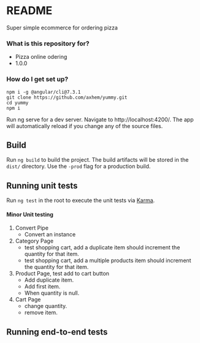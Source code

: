 # README #

Super simple ecommerce for ordering pizza 


### What is this repository for? ###

* Pizza online odering
* 1.0.0


### How do I get set up? ###

```
npm i -g @angular/cli@7.3.1
git clone https://github.com/axhem/yummy.git
cd yummy
npm i
```
Run ng serve for a dev server. Navigate to http://localhost:4200/. The app will automatically reload if you change any of the source files.


## Build

Run `ng build` to build the project. The build artifacts will be stored in the `dist/` directory. Use the `-prod` flag for a production build.

## Running unit tests

Run `ng test`  in the root to execute the unit tests via [Karma](https://karma-runner.github.io).
#### Minor  Unit testing
1. Convert Pipe
    * Convert an instance
1. Category Page
    * test shopping cart, add a duplicate item should increment the quantity for that item.
    * test shopping cart, add a multiple products item should increment the quantity for that item.
2. Product Page, test add to cart button
    * Add duplicate item.
    * Add first item.
    * When quantity is null.
3. Cart Page
    * change quantity.
    * remove item.

## Running end-to-end tests


